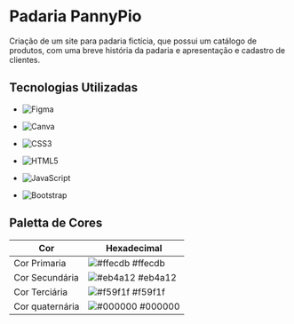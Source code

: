 
# Padaria PannyPio

Criação de um site para padaria fictícia, que possui um catálogo de produtos, com uma breve história da padaria e apresentação e cadastro de clientes.


## Tecnologias Utilizadas

- ![Figma](https://img.shields.io/badge/figma-%23F24E1E.svg?style=for-the-badge&logo=figma&logoColor=white)

- ![Canva](https://img.shields.io/badge/Canva-%2300C4CC.svg?style=for-the-badge&logo=Canva&logoColor=white)

- ![CSS3](https://img.shields.io/badge/css3-%231572B6.svg?style=for-the-badge&logo=css3&logoColor=white)

- ![HTML5](https://img.shields.io/badge/html5-%23E34F26.svg?style=for-the-badge&logo=html5&logoColor=white)

- ![JavaScript](https://img.shields.io/badge/javascript-%23323330.svg?style=for-the-badge&logo=javascript&logoColor=%23F7DF1E)

- ![Bootstrap](https://img.shields.io/badge/bootstrap-%238511FA.svg?style=for-the-badge&logo=bootstrap&logoColor=white)

  
## Paletta de Cores

| Cor               | Hexadecimal                                                |
| ----------------- | ---------------------------------------------------------------- |
| Cor Primaria       | ![#ffecdb](https://via.placeholder.com/10/ffecdb?text=+) #ffecdb |
| Cor Secundária       | ![#eb4a12](https://via.placeholder.com/10/eb4a12?text=+) #eb4a12 |
| Cor Terciária       | ![#f59f1f](https://via.placeholder.com/10/f59f1f?text=+) #f59f1f |
| Cor quaternária       | ![#000000](https://via.placeholder.com/10/000000?text=+) #000000 |


